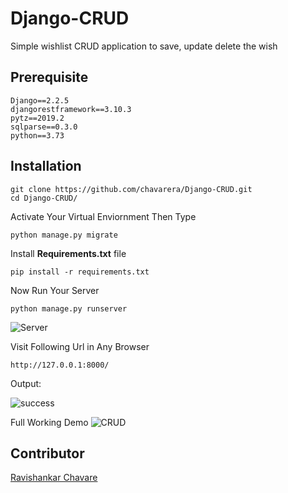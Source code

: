 # Django-CRUD
Simple wishlist CRUD application to save, update delete the wish

## Prerequisite
```
Django==2.2.5
djangorestframework==3.10.3
pytz==2019.2
sqlparse==0.3.0
python==3.73
```

## Installation
```
git clone https://github.com/chavarera/Django-CRUD.git
cd Django-CRUD/
```

Activate Your Virtual Enviornment Then Type 
```
python manage.py migrate
```

Install **Requirements.txt** file
```
pip install -r requirements.txt
```

Now Run Your Server 
```
python manage.py runserver
```
![Server](https://github.com/chavarera/Django-CRUD/blob/master/img/server.PNG)

Visit Following Url in Any Browser
```
http://127.0.0.1:8000/
```

Output:

![success](https://github.com/chavarera/Django-CRUD/blob/master/img/success.PNG)


Full Working Demo
![CRUD](https://github.com/chavarera/Django-CRUD/blob/master/img/FirstApp.gif)


## Contributor
[Ravishankar  Chavare](http://github.com/chavarera)
